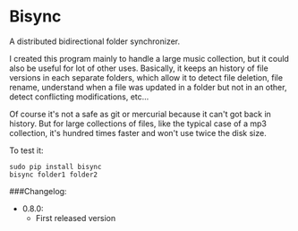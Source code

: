 Bisync
======

A distributed bidirectional folder synchronizer.

I created this program mainly to handle a large music collection, but it could also be useful for lot of other uses.
Basically, it keeps an history of file versions in each separate folders, which allow it to detect file deletion,
file rename, understand when a file was updated in a folder but not in an other, detect conflicting modifications, etc...

Of course it's not a safe as git or mercurial because it can't got back in history. But for large collections of files,
like the typical case of a mp3 collection, it's hundred times faster and won't use twice the disk size.

To test it:

    sudo pip install bisync
    bisync folder1 folder2


###Changelog:
- 0.8.0:
  - First released version
